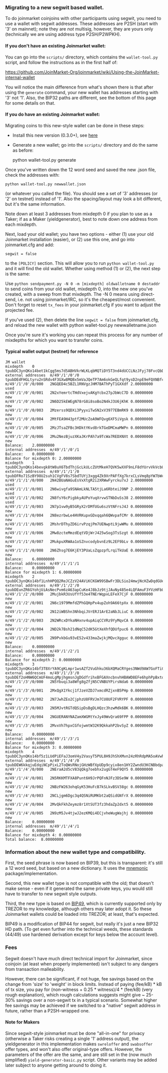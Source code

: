 ### Migrating to a new segwit based wallet.

To do joinmarket coinjoins with other participants using segwit, you need to use
a wallet with segwit addresses. These addresses are P2SH (start with '3' on mainnet);
note they are *not* multisig, however, they are yours only (technically we are using
address type P2SH/P2WPKH).

#### If you don't have an existing Joinmarket wallet:

You can go into the `scripts/` directory, which contains the `wallet-tool.py` script,
and follow the instructions as in the first half of:

https://github.com/JoinMarket-Org/joinmarket/wiki/Using-the-JoinMarket-internal-wallet

You will notice the main difference from what's shown there is that after using
the `generate` command, your new wallet has addresses starting with '3' not '1'.
Also, the BIP32 paths are different, see the bottom of this page for some details on that.

#### If you do have an existing Joinmarket wallet:

Migrating coins to this new-style wallet can be done in these steps:

* Install this new version (0.3.0+), see [here](INSTALL.md)

* Generate a new wallet; go into the `scripts/` directory and do the same as before:

    python wallet-tool.py generate

Once you've written down the 12 word seed and saved the new .json file, check the
addresses with:

    python wallet-tool.py newwallet.json

(or whatever you called the file). You should see a set of '3' addresses (or '2' on testnet) instead of '1'. Also the
spacing/layout may look a bit different, but it's the same information.

Note down at least 3 addresses from mixdepth 0 if you plan to use as a Taker; if as
a Maker (yieldgenerator), best to note down one address from each mixdepth.

Next, load your old wallet; you have two options - either (1) use your old Joinmarket
installation (easier), or (2) use this one, and go into joinmarket.cfg and add:

    segwit = false

to the `[POLICY]` section. This will allow you to run `python wallet-tool.py` and it
will find the old wallet. Whether using method (1) or (2), the next step is the same:

Use `python sendpayment.py -N 0 -m [mixdepth] oldwalletname 0 destaddr` to send coins from
your old wallet, mixdepth 0, into the new one you've created, with a sweep from that
mixdepth. The -N 0 means using direct-send, i.e. not using joinmarket/IRC, so it's 
the cheapest/most convenient. Don't forget to reset `tx_fees` in your joinmarket.cfg
if you want to adjust the projected fee.

If you've used (2), then delete the line `segwit = false` from joinmarket.cfg, and
reload the new wallet with python wallet-tool.py newwalletname.json

Once you're sure it's working you can repeat this process for any number of mixdepths
for which you want to transfer coins.

#### Typical wallet output (testnet) for reference

```
JM wallet
mixdepth	0	tpubDC3ynQKo14bet1kCgg5ms7d5ABHVkrWLKLqbMQTiDY5T3nd4dUCCLNzJFyj78FvcQbDsJCk96AJfdATnS7Cf1VaM2JsqM73i2VyBeoQVSwa
external addresses	m/49'/1'/0'/0	tpubDEdFHGLtyru2nSRdv4F3GXw8MQBx5mVaJQeTP7Am6okGeQLfqt9ysD2npE9eFQXNBfcamxooyJ4nKfb2rQzG97zNsG9tex4YRUKRwRMBvR5
m/49'/1'/0'/0/000	2NGQED4c5BZL1RNVgzJHM7BAThPyT1GXXdf	2.00000000	used
m/49'/1'/0'/0/001	2N2xYemrtcTHdVxejvAKgYcbx27pJbWcC7D	0.00000000	new
m/49'/1'/0'/0/002	2N6D25kEWEgN78rG8i8soBo2N4kJ3U6jKhK	0.00000000	new
m/49'/1'/0'/0/003	2Mzerss9QDXi3PyyxiTwSN2xV3977EBmRK9	0.00000000	new
m/49'/1'/0'/0/004	2MtFEA9H43ptf2MUcZoA9WFQvg6XF5iVgsk	0.00000000	new
m/49'/1'/0'/0/005	2MzJTsaZFBc3HDktYKvd8rkTGeDMCmaMWPn	0.00000000	new
m/49'/1'/0'/0/006	2Mu2NezBjuzXKaJKrPAh7a9TcWa7REDXNXt	0.00000000	new
Balance:	2.00000000
internal addresses	m/49'/1'/0'/1	
Balance:	0.00000000
Balance for mixdepth 0:	2.00000000
mixdepth	1	tpubDC3ynQKo14bevgk8tW8uX6TbdThjGcLkULcZUtMkeH7QVK5wXXF9nLF8dYUrvVkVcbUpsSgCZyQDajHNJzcg8f6FDHSFgS4ask5BgdeTock
external addresses	m/49'/1'/1'/0	tpubDFRo71SzBY98U2suh1CVgFV8s7SbdTUYj3xgg4Zk9XrPAFfXg7krxCLsVmq8pYW7bWcnRMPrRP9uVrgLSztKGvHJE2Re64CgNPNddpqzArm
m/49'/1'/1'/0/000	2N42BUaNAGuEsVxXtgR2i2XRWwFyrcku7xJ	2.00000000	used
m/49'/1'/1'/0/001	2N6wivgfa9SNAmLkNLTA5tjLa6RbteiJ9NP	2.00000000	used
m/49'/1'/1'/0/002	2N8fsY6cPigbkyAUPoYuqXrvwSTNbDuSs38	2.00000000	used
m/49'/1'/1'/0/003	2N7p1vw9yB5GRyX2rDMfUGu6szVtNFrsJ4J	0.00000000	new
m/49'/1'/1'/0/004	2N8ezrbwLe4HVRKupxGDxqqah6QWvpafCMr	0.00000000	new
m/49'/1'/1'/0/005	2MshrDThyZD6irvPzqjPm7UENwptL9jwWMu	0.00000000	new
m/49'/1'/1'/0/006	2Mw8zcteMmzdEqtVDjWrJ425wSog3TsSzgt	0.00000000	new
m/49'/1'/1'/0/007	2MukpuXRWAa1oSZnvcodybvnEz9L2EF9bLv	0.00000000	new
m/49'/1'/1'/0/008	2N6Zhsg7E6KjEY3PUaLsZqpzpfLrqiTkUaE	0.00000000	new
Balance:	6.00000000
internal addresses	m/49'/1'/1'/1	
Balance:	0.00000000
Balance for mixdepth 1:	6.00000000
mixdepth	2	tpubDC3ynQKo14bf1LnhHPQQ2ReJCZzV24AViKCKGW99SBwFr3DLSio24mwjNcHZwDqdGUejr6K3WEhv7DdASLNrFsZhx8rgbjzTtYGjeuZLPtf
external addresses	m/49'/1'/2'/0	tpubDEunZR6GYohjUiAsNecPvm6zA63apCuKe4J8bJz9tjJAuNy485e4LQFAmuF3YVzHFbUvbDpGz1SvGx1tLvoYrExo5Cmhbnw9N4RcJfQVcy8
m/49'/1'/2'/0/000	2MujbkR3UsUfYf53e4TNErWqpxLEFeX7CjF	0.00000000	new
m/49'/1'/2'/0/001	2N6c1979MmfdZPhGQHpPx4upZoh9A66tpXx	0.00000000	new
m/49'/1'/2'/0/002	2N12iWBShn3NhbqiJVrERJ1ArE2aNbJLiuC	0.00000000	new
m/49'/1'/2'/0/003	2N2WRcxDYkaNHxnv4upAiqCCVRz9YyMqvCA	0.00000000	new
m/49'/1'/2'/0/004	2ND2k7Bsh21dNqC52dK5GtXeXhfQDUfpuc6	0.00000000	new
m/49'/1'/2'/0/005	2N9PvkbGu93vE52v433maZwjkjMQvcXgguc	0.00000000	new
Balance:	0.00000000
internal addresses	m/49'/1'/2'/1	
Balance:	0.00000000
Balance for mixdepth 2:	0.00000000
mixdepth	3	tpubDC3ynQKo14bf3T8XrYA9CgKLmpr1wsAZf2VuGhku36bXQMaCRYges3NWd9AW7GoFTiCAwyPWTTz4V99A3VDSKryPgG7US1vaNLB8daxFWXh
external addresses	m/49'/1'/3'/0	tpubDEf2oHNW6QCmUF4moLgMpjhgmsnJgDGdfrihxBFGAXncbnvhHBAWD8EFe6hphPpBxtoEaHVaSvqTQW52QJ282vMQxvDNPDzPrnrDu8Hem6p
m/49'/1'/3'/0/000	2N5Ybuqi3a8Wfg8gZfjN5CVNBUYPirsNda6	0.00000000	new
m/49'/1'/3'/0/001	2MxQgX1Ykcj1fJzeVZDJ7xmcdRZjxnB5PHp	0.00000000	new
m/49'/1'/3'/0/002	2N7JwhZEo2CjphzU8FRVJm7CU8UF2FVRYPF	0.00000000	new
m/49'/1'/3'/0/003	2N5MJvtRGTdQSipDsBgDLHQzc3hzwMdk6BK	0.00000000	new
m/49'/1'/3'/0/004	2NGUERANYNAZamXWGMtYxJy49WvQra69FPP	0.00000000	new
m/49'/1'/3'/0/005	2MvxVh7hpxCGfojwmtW32K9QkkahP2bvSyZ	0.00000000	new
Balance:	0.00000000
internal addresses	m/49'/1'/3'/1	
Balance:	0.00000000
Balance for mixdepth 3:	0.00000000
mixdepth	4	tpubDC3ynQKo14bf5z1LUdPiEFaJ3omV4y2VasyT5PUL8H9JhShXMvn24zRhRdpMA5oAVwheLmvL2J6r2NFoUdoSVhZjCWd1aUxsUfa332cnEpk
external addresses	m/49'/1'/4'/0	tpubDEW6kkqjuEdqiNCpPixL2ToQWsRNojGHzWBfXpUDp9cyix8en1HY2ZwndU3KCNBbdpac5GiUwkqR2jiZjtRedAAbnNHWL86cEDMsMoFXiTH
m/49'/1'/4'/0/000	2NEraA2d5cV83qQkg7oebhx2ugGT4eF9QY5	0.00000000	new
m/49'/1'/4'/0/001	2N5RKKMTFXA8Punt6H9JrPQFnNJFz3DSe9W	0.00000000	new
m/49'/1'/4'/0/002	2NBzFW263ohqGyK53HuFcB7kSLkvBSV38gc	0.00000000	new
m/49'/1'/4'/0/003	2NCLjgm6Dgc3q4QSNiRUMKbt2aQSidGNfrX	0.00000000	new
m/49'/1'/4'/0/004	2MvQkFkhZeymz8r1XtSUT3fz3hdaZp2dxt5	0.00000000	new
m/49'/1'/4'/0/005	2N9zM5Jv4tjwJ2ezKMQi4ECjvheWugWajhj	0.00000000	new
Balance:	0.00000000
internal addresses	m/49'/1'/4'/1	
Balance:	0.00000000
Balance for mixdepth 4:	0.00000000
Total balance:	8.00000000
```

### Information about the new wallet type and compatibility.

First, the seed phrase is now based on BIP39, but this is transparent: it's still
a 12 word seed, but based on a new dictionary.
It uses the [mnemonic](https://github.com/trezor/python-mnemonic) package/implementation.

Second, this new wallet type is not compatible with the old; that doesn't make sense - even if it generated the same private keys,
you would still have to transfer to new segwit style outputs.

Third, the new type is based on [BIP49](https://github.com/bitcoin/bips/blob/master/bip-0049.mediawiki),
which is currently supported only by TREZOR to my knowledge, although others may later adopt it.
So these Joinmarket wallets could be loaded into TREZOR; at least, that's expected.

BIP49 is a modification of BIP44 for segwit, but really it's just a new BIP32 HD path.
(To get even further into the technical weeds, these standards (44/49) use hardened derivation except for keys below the account level).


### Fees

Segwit doesn't have much direct technical import for Joinmarket, since coinjoin
(at least when properly implemented) isn't subject to any dangers from transaction
malleability.

However, there can be significant, if not huge, fee savings based on the change from 'size'
to 'weight' in block limits. Instead of paying (fee/kB) * kB of tx size, you pay
for (non-witness + 0.25 * witness)/4 * (fee/kB) (very rough explanation), which rough
calculations suggests might give ~ 25-30% savings over a non-segwit tx in a typical scenario.
Somewhat higher fee savings may be achieved if we switched to a "native" segwit address in future,
rather than a P2SH-wrapped one.

#### Note for Makers

Since segwit-style joinmarket must be done "all-in-one" for privacy (otherwise a Taker
risks creating a single '1' address output), the yieldgenerator in this implementation
makes `swreloffer` and `swabsoffer` offer types, and won't also offer original-type offers.
However, the parameters of the offer are the same, and are still set in the (now much
simplified) `yield-generator-basic.py` script. Other variants may be added later subject to
anyone getting around to doing it.